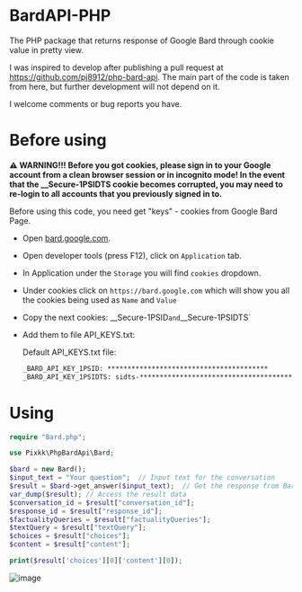 # BardAPI-PHP
The PHP package that returns response of Google Bard through cookie value in pretty view.

I was inspired to develop after publishing a pull request at https://github.com/pj8912/php-bard-api. The main part of the code is taken from here, but further development will not depend on it.

I welcome comments or bug reports you have.

# Before using
**⚠ WARNING!!! Before you got cookies, please sign in to your Google account from a clean browser session or in incognito mode!
In the event that the __Secure-1PSIDTS cookie becomes corrupted, you may need to re-login to all accounts that you previously signed in to.**

Before using this code, you need get "keys" - cookies from Google Bard Page.
- Open [bard.google.com](https://bard.google.com/).
- Open developer tools (press F12), click on `Application` tab.
- In Application under the `Storage` you will find `cookies` dropdown.
- Under cookies click on `https://bard.google.com` which will show you all the cookies being used as `Name` and `Value`
- Copy the next cookies:
  __Secure-1PSID` and `__Secure-1PSIDTS`
- Add them to file API_KEYS.txt:

  Default API_KEYS.txt file:
  ```txt
  _BARD_API_KEY_1PSID: ****************************************
  _BARD_API_KEY_1PSIDTS: sidts-****************************************
  ```

# Using
```php
require "Bard.php";

use Pixkk\PhpBardApi\Bard;

$bard = new Bard();
$input_text = "Your question";  // Input text for the conversation
$result = $bard->get_answer($input_text);  // Get the response from Bard
var_dump($result); // Access the result data
$conversation_id = $result["conversation_id"];
$response_id = $result["response_id"];
$factualityQueries = $result["factualityQueries"];
$textQuery = $result["textQuery"];
$choices = $result["choices"];
$content = $result["content"];

print($result['choices'][0]['content'][0]);
```
![image](https://github.com/pixkk/BardAPI-PHP/assets/30828435/00333faf-7bc8-44f0-8776-fa6432f24d4d)


